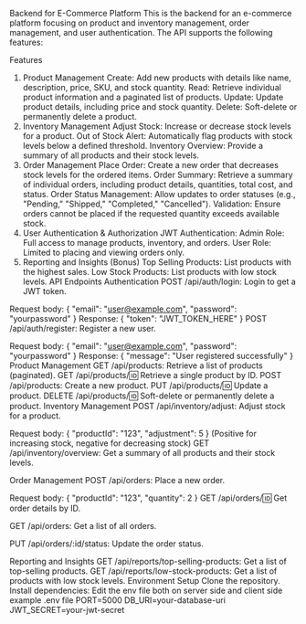 Backend for E-Commerce Platform
This is the backend for an e-commerce platform focusing on product and inventory management, order management, and user authentication. The API supports the following features:

Features
1. Product Management
Create: Add new products with details like name, description, price, SKU, and stock quantity.
Read: Retrieve individual product information and a paginated list of products.
Update: Update product details, including price and stock quantity.
Delete: Soft-delete or permanently delete a product.
2. Inventory Management
Adjust Stock: Increase or decrease stock levels for a product.
Out of Stock Alert: Automatically flag products with stock levels below a defined threshold.
Inventory Overview: Provide a summary of all products and their stock levels.
3. Order Management
Place Order: Create a new order that decreases stock levels for the ordered items.
Order Summary: Retrieve a summary of individual orders, including product details, quantities, total cost, and status.
Order Status Management: Allow updates to order statuses (e.g., "Pending," "Shipped," "Completed," "Cancelled").
Validation: Ensure orders cannot be placed if the requested quantity exceeds available stock.
4. User Authentication & Authorization
JWT Authentication:
Admin Role: Full access to manage products, inventory, and orders.
User Role: Limited to placing and viewing orders only.
5. Reporting and Insights (Bonus)
Top Selling Products: List products with the highest sales.
Low Stock Products: List products with low stock levels.
API Endpoints
Authentication
POST /api/auth/login: Login to get a JWT token.

Request body: { "email": "user@example.com", "password": "yourpassword" }
Response: { "token": "JWT_TOKEN_HERE" }
POST /api/auth/register: Register a new user.

Request body: { "email": "user@example.com", "password": "yourpassword" }
Response: { "message": "User registered successfully" }
Product Management
GET /api/products: Retrieve a list of products (paginated).
GET /api/products/:id: Retrieve a single product by ID.
POST /api/products: Create a new product.
PUT /api/products/:id: Update a product.
DELETE /api/products/:id: Soft-delete or permanently delete a product.
Inventory Management
POST /api/inventory/adjust: Adjust stock for a product.

Request body: { "productId": "123", "adjustment": 5 } (Positive for increasing stock, negative for decreasing stock)
GET /api/inventory/overview: Get a summary of all products and their stock levels.

Order Management
POST /api/orders: Place a new order.

Request body: { "productId": "123", "quantity": 2 }
GET /api/orders/:id: Get order details by ID.

GET /api/orders: Get a list of all orders.

PUT /api/orders/:id/status: Update the order status.

Reporting and Insights
GET /api/reports/top-selling-products: Get a list of top-selling products.
GET /api/reports/low-stock-products: Get a list of products with low stock levels.
Environment Setup
Clone the repository.
Install dependencies:
Edit the env file both on server side and client side
example .env file
PORT=5000 DB_URI=your-database-uri JWT_SECRET=your-jwt-secret
